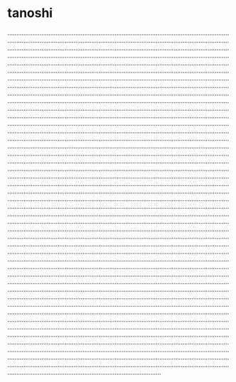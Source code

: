 # tanoshi
..................................................................................................................................................................................................................................................................................................................................................................................................................................................................................................................................................................................................................................................................................................................................................................................................................................................................................................................................................................................................................................................................................................................................................................................................................................................................................................................................................................................................................................................................................................................................................................................................................................................................................................................................................................................................................................................................................................................................................................................................................................................................................................................................................................................................................................................................................................................................................................................................................................................................................................................................................................................................................................................................................................................................................................................................................................................................................................................................................................................................................................................................................................................................................................................................................................................................................................................................................................................................................................................................................................................................................................................................................................................................................................................................................................................................................................................................................................................................................................................................................................................................................................................................................................................................................................................................................................................................................................................................................................................................................................................................................................................................................................................................................................................................................................................................................................................................................................................................................................................................................................................................................................................................................................................................................................................................................................................................................................................................................................................................................................................................................................................................................................................................................................................................................................................................................................................................................................